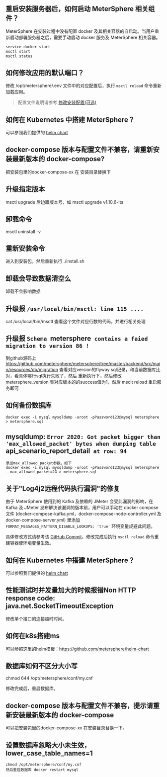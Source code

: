 ## 重启安装服务器后，如何启动 MeterSphere 相关组件？

MeterSphere 在安装过程中没有配置 docker 及其相关容器的自启动。当用户重新启动部署服务器之后，需要手动启动 docker 服务及 MeterSphere 相关容器。

```bash
service docker start
msctl start
msctl status
```

## 如何修改应用的默认端口？

修改 /opt/metersphere/.env 文件中的对应配置后，执行 `msctl reload` 命令重新加载应用。

> 配置文件说明请参考 [修改安装配置(可选)](/installation/offline_installation/#_4)

## 如何在 Kubernetes 中搭建 MeterSphere？

可以参照我们提供的 [helm chart](https://github.com/metersphere/helm-chart)


## docker-compose 版本与配置文件不兼容，请重新安装最新版本的 docker-compose?

把安装包里的docker-compose-xx 在 安装目录替换下

## 升级指定版本

msctl upgrade 后边跟版本号，如 msctl upgrade v1.10.6-lts

## 卸载命令

msctl uninstall -v 

## 重新安装命令

进入到安装包，然后重新执行 ./install.sh

## 卸载会导致数据清空么

卸载不会影响数据

## 升级报 `/usr/local/bin/msctl: line 115 ....`

cat /usr/local/bin/msctl 查看这个文件对应行数的代码，并进行相关处理

## 升级报 `Schema `metersphere` contains a faied migration to version 86 !`

到github源码上 https://github.com/metersphere/metersphere/tree/master/backend/src/main/resources/db/migration
查看对应version的flyway sql记录，和当前数据库比对，看具体哪行sql执行失败了，然后 重新执行下，然后修改metersphere_version
表对应版本的的success值为1，然后 msclt reload 重启服务即可

## 如何备份数据库

```
docker exec -i mysql mysqldump -uroot -pPassword123@mysql metersphere > metersphere.sql
```

## mysqldump: `Error 2020: Got packet bigger than 'max_allowed_packet' bytes when dumping table `api_scenario_report_detail` at row: 94`

```
添加max_allowed_packet参数，如下
docker exec -i mysql mysqldump -uroot -pPassword123@mysql metersphere --max_allowed_packet=2G > metersphere.sql
```

## 关于"Log4j2远程代码执行漏洞"的修复

由于 MeterSphere 使用到的 Kafka 及依赖的 JMeter 会受此漏洞的影响，在 Kafka 及 JMeter 发布解决该漏洞的版本前，用户可以手动在 docker compose 文件 (docker-compose-kafka.yml，docker-compose-node-controller.yml 及 docker-compose-server.yml) 里添加 `FORMAT_MESSAGES_PATTERN_DISABLE_LOOKUPS: 'true'` 环境变量规避此问题。

具体修改方式请参考该 [GitHub Commit](https://github.com/metersphere/installer/commit/36a60b09117d17735eeadc36af2dc9b5e67a54f7?diff=unified)，修改完成后执行 `msctl reload` 命令重建容器使环境变量生效。

## 如何在 Kubernetes 中搭建 MeterSphere？
可以参照我们提供的 [helm chart](https://github.com/metersphere/helm-chart)

## 性能测试时并发量加大的时候报错Non HTTP response code: java.net.SocketTimeoutException

修改单个接口的连接超时时间。

## 如何在k8s搭建ms

可以参照这里的helm模板：https://github.com/metersphere/helm-chart

## 数据库如何不区分大小写

chmod 644 /opt/metersphere/conf/my.cnf 

修改完成后，重启数据库。

## docker-compose 版本与配置文件不兼容，提示请重新安装最新版本的 docker-compose

可以把安装包里的docker-compose-xx 在安装目录替换一下。

## 设置数据库忽略大小未生效，lower_case_table_names=1

```
chmod /opt/metersphere/conf/my.cnf 
然后重启数据库 docker restart mysql
```